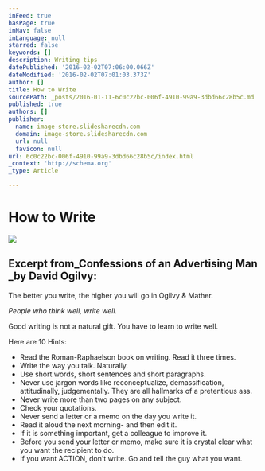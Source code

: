 ```yaml
---
inFeed: true
hasPage: true
inNav: false
inLanguage: null
starred: false
keywords: []
description: Writing tips
datePublished: '2016-02-02T07:06:00.066Z'
dateModified: '2016-02-02T07:01:03.373Z'
author: []
title: How to Write
sourcePath: _posts/2016-01-11-6c0c22bc-006f-4910-99a9-3dbd66c28b5c.md
published: true
authors: []
publisher:
  name: image-store.slidesharecdn.com
  domain: image-store.slidesharecdn.com
  url: null
  favicon: null
url: 6c0c22bc-006f-4910-99a9-3dbd66c28b5c/index.html
_context: 'http://schema.org'
_type: Article

---
```

# How to Write
![](https://the-grid-user-content.s3-us-west-2.amazonaws.com/1b858625-9a08-4f57-81e3-a034e5d31809.jpg)

## Excerpt from_Confessions of an Advertising Man _by David Ogilvy:

The better you write, the higher you will go in Ogilvy & Mather.

_People who think well, write well._

Good writing is not a natural gift. You have to learn to write well.

Here are 10 Hints:

* Read the Roman-Raphaelson book on writing. Read it three times.
* Write the way you talk. Naturally.
* Use short words, short sentences and short paragraphs.
* Never use jargon words like reconceptualize, demassification, attitudinally, judgementally. They are all hallmarks of a pretentious ass.
* Never write more than two pages on any subject.
* Check your quotations.
* Never send a letter or a memo on the day you write it.
* Read it aloud the next morning- and then edit it.
* If it is something important, get a colleague to improve it.
* Before you send your letter or memo, make sure it is crystal clear what you want the recipient to do.
* If you want ACTION, don't write. Go and tell the guy what you want.